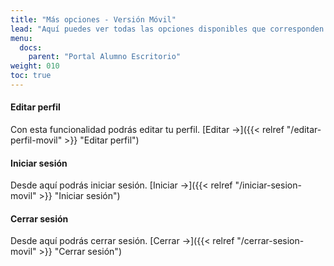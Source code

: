 ```yaml
---
title: "Más opciones - Versión Móvil"
lead: "Aquí puedes ver todas las opciones disponibles que corresponden a más opciones."
menu:
  docs:
    parent: "Portal Alumno Escritorio"
weight: 010
toc: true
---
```


#### Editar perfil 

Con esta funcionalidad podrás editar tu perfil. [Editar →]({{< relref "/editar-perfil-movil" >}} "Editar perfil")

#### Iniciar sesión

Desde aquí podrás iniciar sesión. [Iniciar →]({{< relref "/iniciar-sesion-movil" >}} "Iniciar sesión")

#### Cerrar sesión

Desde aquí podrás cerrar sesión. [Cerrar →]({{< relref "/cerrar-sesion-movil" >}} "Cerrar sesión")
